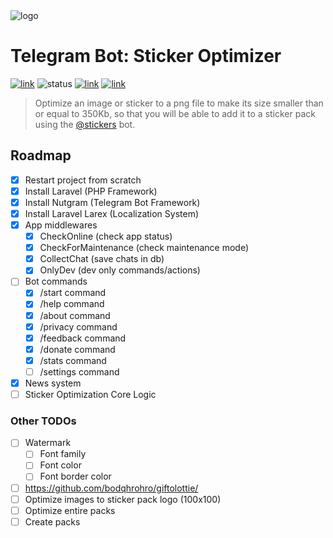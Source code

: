 <img src="https://i.imgur.com/6Wi7eHS.png" alt="logo"/>

# Telegram Bot: Sticker Optimizer

[![link](https://img.shields.io/badge/bot-%40newstickeroptimizerbot-blue)](https://t.me/newstickeroptimizerbot)
![status](https://img.shields.io/badge/status-online-green)
[![link](https://img.shields.io/badge/news-%40LKS93C-blue)](https://t.me/LKS93C)
[![link](https://img.shields.io/badge/support-%40Lukasss93Support-orange)](https://t.me/Lukasss93Support)

> Optimize an image or sticker to a png file to make its size smaller than or equal to 350Kb,
> so that you will be able to add it to a sticker pack using the [@stickers](https://t.me/stickers) bot.

## Roadmap

- [x] Restart project from scratch
- [x] Install Laravel (PHP Framework)
- [x] Install Nutgram (Telegram Bot Framework)
- [x] Install Laravel Larex (Localization System)
- [x] App middlewares
    - [x] CheckOnline (check app status)
    - [x] CheckForMaintenance (check maintenance mode)
    - [x] CollectChat (save chats in db)
    - [x] OnlyDev (dev only commands/actions)
- [ ] Bot commands
    - [x] /start command
    - [x] /help command
    - [x] /about command
    - [x] /privacy command
    - [x] /feedback command
    - [x] /donate command
    - [x] /stats command
    - [ ] /settings command
- [x] News system
- [ ] Sticker Optimization Core Logic

### Other TODOs

- [ ] Watermark
    - [ ] Font family
    - [ ] Font color
    - [ ] Font border color
- [ ] https://github.com/bodqhrohro/giftolottie/
- [ ] Optimize images to sticker pack logo (100x100)
- [ ] Optimize entire packs
- [ ] Create packs
